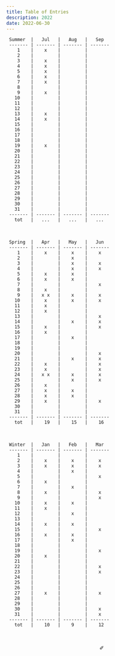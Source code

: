 ```yaml
---
title: Table of Entries
description: 2022
date: 2022-06-30
---
```


     Summer  |   Jul   |   Aug   |   Sep   
     ------- | ------- | ------- | -------
        1    |    x    |         |      
        2    |         |         |     
        3    |    x    |         |       
        4    |    x    |         |       
        5    |    x    |         |     
        6    |    x    |         |     
        7    |    x    |         |       
        8    |         |         |     
        9    |    x    |         |       
       10    |         |         |       
       11    |         |         |     
       12    |         |         |     
       13    |    x    |         |       
       14    |    x    |         |       
       15    |         |         |       
       16    |         |         |     
       17    |         |         |     
       18    |         |         |    
       19    |    x    |         |     
       20    |         |         |       
       21    |         |         |       
       22    |         |         |       
       23    |         |         |      
       24    |         |         |     
       25    |         |         |     
       26    |         |         |     
       27    |         |         |     
       28    |         |         |    
       29    |         |         |     
       30    |         |         |     
       31    |         |         |        
     ------- | ------- | ------- | -------
       tot   |   ...   |   ...   |   ...   

&nbsp;

     Spring  |   Apr   |   May   |   Jun   
     ------- | ------- | ------- | -------
        1    |    x    |    x    |    x 
        2    |         |    x    |     
        3    |         |    x    |    x  
        4    |         |    x    |    x  
        5    |    x    |    x    |     
        6    |    x    |    x    |     
        7    |         |         |    x  
        8    |    x    |         |     
        9    |   x x   |    x    |    x  
       10    |    x    |    x    |    x  
       11    |    x    |         |     
       12    |    x    |         |     
       13    |         |         |    x  
       14    |         |    x    |    x  
       15    |    x    |         |    x  
       16    |    x    |         |     
       17    |         |    x    |     
       18    |         |         |    
       19    |         |         |     
       20    |         |         |    x  
       21    |         |    x    |    x  
       22    |    x    |         |    x  
       23    |    x    |         |    x 
       24    |   x x   |    x    |    x
       25    |         |    x    |    x
       26    |    x    |         |     
       27    |    x    |    x    |     
       28    |    x    |    x    |    
       29    |    x    |         |    x
       30    |         |         |     
       31    |         |         |        
     ------- | ------- | ------- | -------
       tot   |    19   |    15   |    16   

&nbsp;

     Winter  |   Jan   |   Feb   |   Mar   
     ------- | ------- | ------- | ------- 
        1    |         |         |         
        2    |    x    |    x    |    x    
        3    |    x    |    x    |    x    
        4    |         |    x    |         
        5    |         |         |    x    
        6    |    x    |         |         
        7    |         |    x    |         
        8    |    x    |         |    x    
        9    |         |         |    x    
       10    |    x    |    x    |         
       11    |    x    |         |         
       12    |         |    x    |         
       13    |         |         |         
       14    |    x    |    x    |         
       15    |         |         |    x    
       16    |    x    |    x    |         
       17    |         |    x    |         
       18    |         |         |         
       19    |         |         |    x    
       20    |    x    |         |         
       21    |         |         |         
       22    |         |         |    x    
       23    |         |         |    x    
       24    |         |         |         
       25    |         |         |         
       26    |         |         |         
       27    |    x    |         |    x
       28    |         |         |         
       29    |         |         |         
       30    |         |         |    x    
       31    |         |         |    x    
     ------- | ------- | ------- | ------- 
       tot   |    10   |    9    |    12   

&nbsp;

<div align="center">
  ✐
</div>
